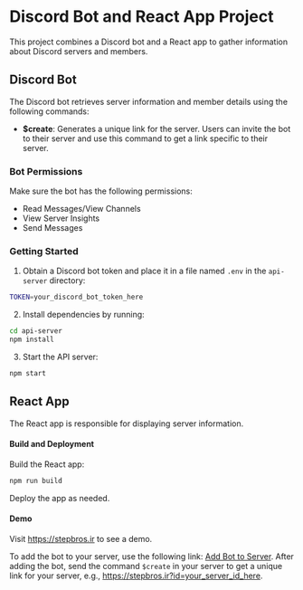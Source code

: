 # Discord Bot and React App Project

This project combines a Discord bot and a React app to gather information about Discord servers and members.

## Discord Bot

The Discord bot retrieves server information and member details using the following commands:

- **$create**: Generates a unique link for the server. Users can invite the bot to their server and use this command to get a link specific to their server.

### Bot Permissions

Make sure the bot has the following permissions:

- Read Messages/View Channels
- View Server Insights
- Send Messages

### Getting Started

1. Obtain a Discord bot token and place it in a file named `.env` in the `api-server` directory:

```bash
TOKEN=your_discord_bot_token_here
```

2. Install dependencies by running:

```bash
cd api-server
npm install
```

3. Start the API server:

```bash
npm start
```

## React App
The React app is responsible for displaying server information.

#### Build and Deployment
Build the React app:

```bash
npm run build
```
Deploy the app as needed.

#### Demo
Visit https://stepbros.ir to see a demo.

To add the bot to your server, use the following link: [Add Bot to Server](https://discord.com/api/oauth2/authorize?client_id=1191658680018546698&permissions=2199023782912&scope=bot). After adding the bot, send the command `$create` in your server to get a unique link for your server, e.g., https://stepbros.ir?id=your_server_id_here.